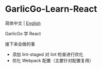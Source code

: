 # GarlicGo-Learn-React

简体中文 | [English](./README.md)

GarlicGo 学 React

接下来会做的事

- 添加 lint-staged 对 lint 检查进行优化
- 优化 Webpack 配置（主要针对配置复用）
